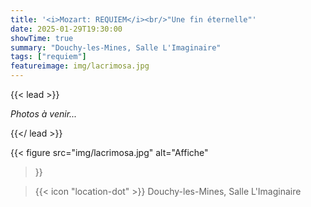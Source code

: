 ```yaml
---
title: '<i>Mozart: REQUIEM</i><br/>"Une fin éternelle"'
date: 2025-01-29T19:30:00
showTime: true
summary: "Douchy-les-Mines, Salle L'Imaginaire"
tags: ["requiem"]
featureimage: img/lacrimosa.jpg
---
```


{{< lead >}}

*Photos à venir...*

{{</ lead >}}

{{< figure
    src="img/lacrimosa.jpg"
    alt="Affiche"
>}}

> {{< icon "location-dot" >}} Douchy-les-Mines, Salle L'Imaginaire

